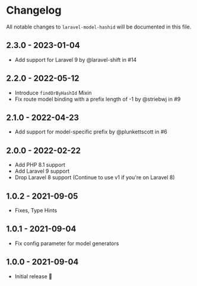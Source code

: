 # Changelog

All notable changes to `laravel-model-hashid` will be documented in this file.

## 2.3.0 - 2023-01-04
- Add support for Laravel 9 by @laravel-shift in #14

## 2.2.0 - 2022-05-12
- Introduce `findOrByHashId` Mixin
- Fix route model binding with a prefix length of -1 by @striebwj in #9

## 2.1.0 - 2022-04-23
- Add support for model-specific prefix by @plunkettscott in #6

## 2.0.0 - 2022-02-22
- Add PHP 8.1 support
- Add Laravel 9 support
- Drop Laravel 8 support (Continue to use v1 if you're on Laravel 8)

## 1.0.2 - 2021-09-05
- Fixes, Type Hints

## 1.0.1 - 2021-09-04
- Fix config parameter for model generators

## 1.0.0 - 2021-09-04
- Initial release 🎉
